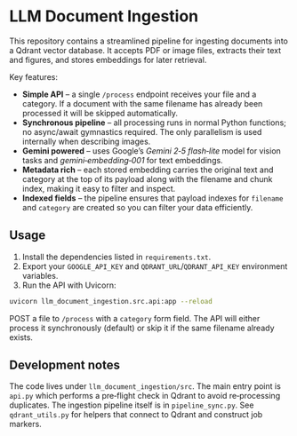 # LLM Document Ingestion

This repository contains a streamlined pipeline for ingesting documents into a Qdrant vector database.  It accepts PDF or image files, extracts their text and figures, and stores embeddings for later retrieval.

Key features:

- **Simple API** – a single `/process` endpoint receives your file and a category.  If a document with the same filename has already been processed it will be skipped automatically.
- **Synchronous pipeline** – all processing runs in normal Python functions; no async/await gymnastics required.  The only parallelism is used internally when describing images.
- **Gemini powered** – uses Google’s *Gemini 2‑5 flash‑lite* model for vision tasks and *gemini‑embedding‑001* for text embeddings.
- **Metadata rich** – each stored embedding carries the original text and category at the top of its payload along with the filename and chunk index, making it easy to filter and inspect.
- **Indexed fields** – the pipeline ensures that payload indexes for `filename` and `category` are created so you can filter your data efficiently.

## Usage

1. Install the dependencies listed in `requirements.txt`.
2. Export your `GOOGLE_API_KEY` and `QDRANT_URL`/`QDRANT_API_KEY` environment variables.
3. Run the API with Uvicorn:

```bash
uvicorn llm_document_ingestion.src.api:app --reload
```

POST a file to `/process` with a `category` form field.  The API will either process it synchronously (default) or skip it if the same filename already exists.

## Development notes

The code lives under `llm_document_ingestion/src`.  The main entry point is `api.py` which performs a pre‑flight check in Qdrant to avoid re‑processing duplicates.  The ingestion pipeline itself is in `pipeline_sync.py`.  See `qdrant_utils.py` for helpers that connect to Qdrant and construct job markers.
